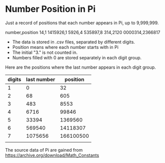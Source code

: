 # Number Position in Pi

Just a record of positions that each number appears in Pi, up to 9,999,999.

number,position
14,1
1415926,1
5926,4
535897,8
314,2120
0000314,2366817

- The data is stored in .csv files, separated by different digits.
- Position means where each number starts with in Pi
- The initial "3." is not counted in.
- Numbers filled with 0 are stored separately in each digit group.

Here are the positions where the last number appears in each digit group.

| digits | last number | position  |
|--------|-------------|-----------|
| 1      | 0           | 32        |
| 2      | 68          | 605       |
| 3      | 483         | 8553      |
| 4      | 6716        | 99846     |
| 5      | 33394       | 1369560   |
| 6      | 569540      | 14118307  |
| 7      | 1075656     | 166100500 |
|        |             |           |

The source data of Pi are gained from https://archive.org/download/Math_Constants
